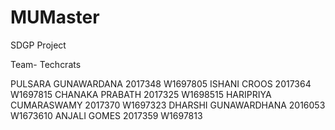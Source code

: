 # MUMaster
SDGP Project

Team- Techcrats

PULSARA GUNAWARDANA         2017348           W1697805
ISHANI CROOS                2017364           W1697815
CHANAKA PRABATH             2017325           W1698515
HARIPRIYA CUMARASWAMY       2017370           W1697323
DHARSHI GUNAWARDHANA        2016053           W1673610
ANJALI GOMES                2017359           W1697813  

